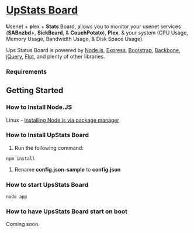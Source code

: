 # [UpStats Board](https://github.com/lienma/UpStatsBoard)

**U**senet + **p**lex + **Stats** Board, allows you to monitor your usenet services (**SABnzbd+**, **SickBeard**, & **CouchPotato**), **Plex**, & your system (CPU Usage, Memory Usage, Bandwidth Usage, & Disk Space Usage).

Ups Status Board is powered by [Node.js](http://www.nodejs.org/), [Express](http://www.expressjs.com/), [Bootstrap](http://www.getbootstrap.com/), [Backbone](http://www.backbonejs.org/), [jQuery](http://www.jquery.com/?), [Flot](www.flotcharts.org/), and plenty of other libraries.

### Requirements

## Getting Started
### How to Install Node.JS
Linux - [Installing Node.js via package manager](https://github.com/joyent/node/wiki/Installing-Node.js-via-package-manager)

### How to Install UpStats Board
1.  Run the following command:
````
npm install
````
1.  Rename **config.json-sample** to **config.json**

### How to start UpsStats Board
    node app

### How to have UpsStats Board start on boot
Coming soon.